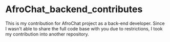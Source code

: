 # AfroChat_backend_contributes
This is my contribution for AfroChat project as a back-end developer. Since I wasn't able to share the full code base with you due to restrictions, I took my contribution into another repository.
